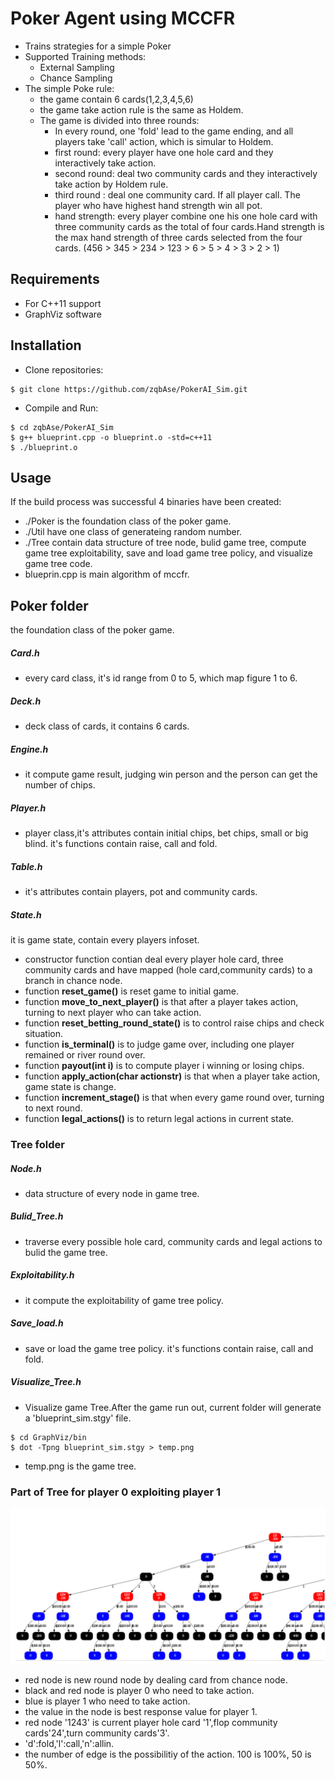 # Poker Agent using MCCFR

* Trains strategies for a simple Poker
* Supported Training methods:
  * External Sampling
  * Chance Sampling
* The simple Poke rule:
  * the game contain 6 cards(1,2,3,4,5,6)
  * the game take action rule is the same as Holdem.
  * The game is divided into three rounds:
    * In every round, one 'fold' lead to the game ending, and all players take 'call' action, which is simular to Holdem.
    * first round: every player have one hole card and they interactively take action.
    * second round: deal two community cards and they interactively take action by Holdem rule.
    * third round : deal one community card. If all player call. The player who have highest hand strength win all pot.
    * hand strength: every player combine one his one hole card with three community cards as the total of four cards.Hand strength is the max hand strength of three cards selected from the four cards.
    (456 > 345 > 234 > 123 > 6 > 5 > 4 > 3 > 2 > 1) 

## Requirements
* For C++11 support
* GraphViz software

## Installation
* Clone repositories:
```
$ git clone https://github.com/zqbAse/PokerAI_Sim.git
```

* Compile and Run:
```shell
$ cd zqbAse/PokerAI_Sim
$ g++ blueprint.cpp -o blueprint.o -std=c++11
$ ./blueprint.o
```


## Usage
If the build process was successful 4 binaries have been created:

* ./Poker is the foundation class of the poker game.
* ./Util have one class of generateing random number.
* ./Tree contain data structure of tree node, bulid game tree, compute game tree exploitability, save and load game tree policy, and visualize game tree code.
*  blueprin.cpp is main algorithm of mccfr.

## Poker folder

the foundation class of the poker game. 
##### Card.h
* every card class, it's id range from 0 to 5, which map figure 1 to 6.
##### Deck.h
* deck class of cards, it contains 6 cards.
##### Engine.h
* it compute game result, judging win person and the person can get the number of chips.
##### Player.h
* player class,it's attributes contain initial chips, bet chips, small or big blind. 
it's functions contain raise, call and fold.
##### Table.h
* it's attributes contain players, pot and community cards.
##### State.h
it is game state, contain every players infoset.  
* constructor function contian deal every player hole card, three community cards and have mapped (hole card,community cards) to a branch in chance node.
* function **reset_game()** is reset game to initial game.  
* function **move_to_next_player()** is that after a player takes action, turning to next player who can take action.  
* function **reset_betting_round_state()** is to control raise chips and check situation.  
* function **is_terminal()** is to judge game over, including one player remained or river round over.  
* function **payout(int i)** is to compute player i winning or losing chips.  
* function **apply_action(char actionstr)** is that when a player take action, game state is change.  
* function **increment_stage()** is that when every game round over, turning to next round.  
* function **legal_actions()** is to return legal actions in current state. 

### Tree folder
##### Node.h
* data structure of every node in game tree.
##### Bulid_Tree.h
* traverse every possible hole card, community cards and legal actions to bulid the game tree.
##### Exploitability.h
* it compute the exploitability of game tree policy.
##### Save_load.h
* save or load the game tree policy. 
it's functions contain raise, call and fold.
##### Visualize_Tree.h
* Visualize game Tree.After the game run out, current folder will generate a 'blueprint_sim.stgy' file.
```shell
$ cd GraphViz/bin
$ dot -Tpng blueprint_sim.stgy > temp.png
```
* temp.png is the game tree.
### Part of Tree for player 0 exploiting player 1
![百度](img/partoftree.png)
* red node is new round node by dealing card from chance node. 
* black and red node is player 0 who need to take action.
* blue is player 1 who need to take action.
* the value in the node is best response value for player 1.
* red node '1243' is current player hole card '1',flop community cards'24',turn community cards'3'.
* 'd':fold,'l':call,'n':allin.
* the number of edge is the possibilitiy of the action. 100 is 100%, 50 is 50%.
